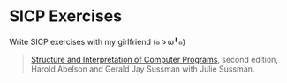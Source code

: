 SICP Exercises
==============

Write SICP exercises with my girlfriend (๑ゝω╹๑)

> [Structure and Interpretation of Computer Programs][book], second edition,
> Harold Abelson and Gerald Jay Sussman with Julie Sussman.

[book]: https://web.mit.edu/alexmv/6.037/sicp.pdf
